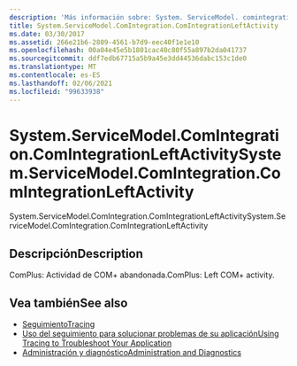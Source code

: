 ```yaml
---
description: 'Más información sobre: System. ServiceModel. comintegration. ComIntegrationLeftActivity'
title: System.ServiceModel.ComIntegration.ComIntegrationLeftActivity
ms.date: 03/30/2017
ms.assetid: 266e21b6-2809-4561-b7d9-eec40f1e1e10
ms.openlocfilehash: 00a04e45e5b1801cac40c80f55a897b2da041737
ms.sourcegitcommit: ddf7edb67715a5b9a45e3dd44536dabc153c1de0
ms.translationtype: MT
ms.contentlocale: es-ES
ms.lasthandoff: 02/06/2021
ms.locfileid: "99633938"
---
```

# <a name="systemservicemodelcomintegrationcomintegrationleftactivity"></a><span data-ttu-id="6a58f-103">System.ServiceModel.ComIntegration.ComIntegrationLeftActivity</span><span class="sxs-lookup"><span data-stu-id="6a58f-103">System.ServiceModel.ComIntegration.ComIntegrationLeftActivity</span></span>

<span data-ttu-id="6a58f-104">System.ServiceModel.ComIntegration.ComIntegrationLeftActivity</span><span class="sxs-lookup"><span data-stu-id="6a58f-104">System.ServiceModel.ComIntegration.ComIntegrationLeftActivity</span></span>  
  
## <a name="description"></a><span data-ttu-id="6a58f-105">Descripción</span><span class="sxs-lookup"><span data-stu-id="6a58f-105">Description</span></span>  

 <span data-ttu-id="6a58f-106">ComPlus: Actividad de COM+ abandonada.</span><span class="sxs-lookup"><span data-stu-id="6a58f-106">ComPlus: Left COM+ activity.</span></span>  
  
## <a name="see-also"></a><span data-ttu-id="6a58f-107">Vea también</span><span class="sxs-lookup"><span data-stu-id="6a58f-107">See also</span></span>

- [<span data-ttu-id="6a58f-108">Seguimiento</span><span class="sxs-lookup"><span data-stu-id="6a58f-108">Tracing</span></span>](index.md)
- [<span data-ttu-id="6a58f-109">Uso del seguimiento para solucionar problemas de su aplicación</span><span class="sxs-lookup"><span data-stu-id="6a58f-109">Using Tracing to Troubleshoot Your Application</span></span>](using-tracing-to-troubleshoot-your-application.md)
- [<span data-ttu-id="6a58f-110">Administración y diagnóstico</span><span class="sxs-lookup"><span data-stu-id="6a58f-110">Administration and Diagnostics</span></span>](../index.md)
